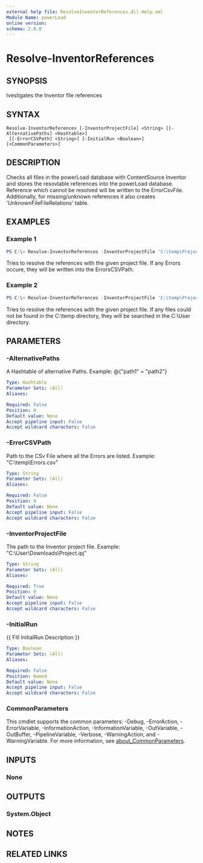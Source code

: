 ```yaml
---
external help file: ResolveInventorReferences.dll-Help.xml
Module Name: powerLoad
online version:
schema: 2.0.0
---
```


# Resolve-InventorReferences

## SYNOPSIS
Ivestigates the Inventor file references

## SYNTAX

```
Resolve-InventorReferences [-InventorProjectFile] <String> [[-AlternativePaths] <Hashtable>]
 [[-ErrorCSVPath] <String>] [-InitialRun <Boolean>] [<CommonParameters>]
```

## DESCRIPTION
Checks all files in the powerLoad database with ContentSource Inventor and stores the resovlable references into the powerLoad database. Reference which cannot be resolved will be written to the ErrorCsvFile. Additionally, for missing/unknown references it also creates 'UnknownFileFileRelations' table.

## EXAMPLES

### Example 1
```powershell
PS C:\> Resolve-InventorReferences -InventorProjectFile 'C:\temp\Project.ipj' -ErrorCSVPath 'C:\temp\Errors.csv'
```

Tries to resolve the references with the given project file. If any Errors occure, they will be written into the ErrorsCSVPath.

### Example 2
```powershell
PS C:\> Resolve-InventorReferences -InventorProjectFile 'C:\temp\Project.ipj' -AlternativePaths @{"C:\temp" = "C:\User"}
```

Tries to resolve the references with the given project file. If any files could not be found in the C:\temp directory, they will be searched in the C:\User directory.

## PARAMETERS

### -AlternativePaths
A Hashtable of alternative Paths. Example: @{"path1" = "path2"}

```yaml
Type: Hashtable
Parameter Sets: (All)
Aliases:

Required: False
Position: 0
Default value: None
Accept pipeline input: False
Accept wildcard characters: False
```

### -ErrorCSVPath
Path to the CSv File where all the Errors are listed. Example: "C:\temp\Errors.csv"

```yaml
Type: String
Parameter Sets: (All)
Aliases:

Required: False
Position: 0
Default value: None
Accept pipeline input: False
Accept wildcard characters: False
```

### -InventorProjectFile
The path to the Inventor project file. Example: "C:\User\Downloads\Project.ipj"

```yaml
Type: String
Parameter Sets: (All)
Aliases:

Required: True
Position: 0
Default value: None
Accept pipeline input: False
Accept wildcard characters: False
```

### -InitialRun
{{ Fill InitialRun Description }}

```yaml
Type: Boolean
Parameter Sets: (All)
Aliases:

Required: False
Position: Named
Default value: None
Accept pipeline input: False
Accept wildcard characters: False
```

### CommonParameters
This cmdlet supports the common parameters: -Debug, -ErrorAction, -ErrorVariable, -InformationAction, -InformationVariable, -OutVariable, -OutBuffer, -PipelineVariable, -Verbose, -WarningAction, and -WarningVariable. For more information, see [about_CommonParameters](http://go.microsoft.com/fwlink/?LinkID=113216).

## INPUTS

### None

## OUTPUTS

### System.Object
## NOTES

## RELATED LINKS
